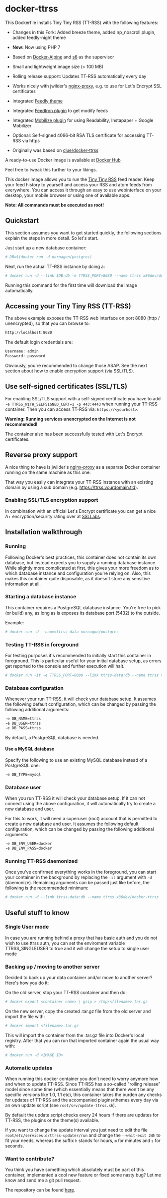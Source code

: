 ﻿# docker-ttrss

This Dockerfile installs Tiny Tiny RSS (TT-RSS) with the following features:

- Changes in this Fork: Added breeze theme, added np_noscroll plugin, added feedly-night theme

- **New:** Now using PHP 7
- Based on [Docker-Alpine](https://github.com/gliderlabs/docker-alpine) and [s6](http://skarnet.org/software/s6/) as the supervisor
- Small and lightweight image size (< 100 MB)
- Rolling release support: Updates TT-RSS automatically every day
- Works nicely with jwilder's [nginx-proxy](https://github.com/jwilder/nginx-proxy), e.g. to use for Let's Encrypt SSL certificates
- Integrated [Feedly theme](https://github.com/levito/tt-rss-feedly-theme)
- Integrated [FeedIron plugin](https://github.com/m42e/ttrss_plugin-feediron) to get modify feeds
- Integrated [Mobilize plugin](https://github.com/sepich/tt-rss-mobilize) for using Readability, Instapaper + Google Mobilizer
- Optional: Self-signed 4096-bit RSA TLS certificate for accessing TT-RSS via https
- Originally was based on [clue/docker-ttrss](https://github.com/clue/docker-ttrss)

A ready-to-use Docker image is available at [Docker Hub](https://hub.docker.com/r/x86dev/docker-ttrss/)

Feel free to tweak this further to your likings.

This docker image allows you to run the [Tiny Tiny RSS](http://www.tt-rss.org) feed reader.
Keep your feed history to yourself and access your RSS and atom feeds from everywhere.
You can access it through an easy to use webinterface on your desktop, your mobile browser
or using one of available apps.

**Note: All commands must be executed as root!**

## Quickstart

This section assumes you want to get started quickly, the following sections explain the
steps in more detail. So let's start.

Just start up a new database container:

```bash
# DB=$(docker run -d nornagon/postgres)
```

Next, run the actual TT-RSS instance by doing a:

```bash
# docker run -d --link $DB:db -e TTRSS_PORT=8080 --name ttrss x86dev/docker-ttrss
```

Running this command for the first time will download the image automatically.


## Accessing your Tiny Tiny RSS (TT-RSS)

The above example exposes the TT-RSS web interface on port 8080 (http / unencrypted), so that you can browse to:

```bash
http://localhost:8080
```

The default login credentials are:

```bash
Username: admin
Password: password
```

Obviously, you're recommended to change those ASAP.
See the next section about how to enable encryption support (via SSL/TLS).


## Use self-signed certificates (SSL/TLS)

For enabling SSL/TLS support with a self-signed certificate you have to add `-e TTRSS_WITH_SELFSIGNED_CERT=1 -p 443:4443`
when running your TT-RSS container. Then you can access TT-RSS via: `https://<yourhost>`.

**Warning: Running services unencrypted on the Internet is not recommended!**

The container also has been successfully tested with Let's Encrypt certificates.


## Reverse proxy support

A nice thing to have is jwilder's [nginx-proxy](https://github.com/jwilder/nginx-proxy) as a separate
Docker container running on the same machine as this one.

That way you easily can integrate your TT-RSS instance with an existing domain by using a sub domain
(e.g. https://ttrss.yourdomain.tld).

### Enabling SSL/TLS encryption support

In combination with an official Let's Encrypt certificate you
can get a nice A+ encryption/security rating over at [SSLLabs](https://www.ssllabs.com/ssltest/).


## Installation walkthrough

### Running

Following Docker's best practices, this container does not contain its own database,
but instead expects you to supply a running database instance.
While slightly more complicated at first, this gives your more freedom as to which
database instance and configuration you're relying on.
Also, this makes this container quite disposable, as it doesn't store any sensitive
information at all.


### Starting a database instance

This container requires a PostgreSQL database instance. You're free to pick (or build)
any, as long as is exposes its database port (5432) to the outside.

Example:

```bash
# docker run -d --name=ttrss-data nornagon/postgres
```

### Testing TT-RSS in foreground

For testing purposes it's recommended to initially start this container in foreground.
This is particular useful for your initial database setup, as errors get reported to
the console and further execution will halt.

```bash
# docker run -it -e TTRSS_PORT=8080 --link ttrss-data:db --name ttrss x86dev/docker-ttrss
```

### Database configuration

Whenever your run TT-RSS, it will check your database setup. It assumes the following
default configuration, which can be changed by passing the following additional arguments:

```bash
-e DB_NAME=ttrss
-e DB_USER=ttrss
-e DB_PASS=ttrss
```

By default, a PostgreSQL database is needed.

#### Use a MySQL database

Specify the following to use an existing MySQL database instead of a PostgreSQL one:
```bash
-e DB_TYPE=mysql
```

### Database user

When you run TT-RSS it will check your database setup. If it can not connect using the above
configuration, it will automatically try to create a new database and user.

For this to work, it will need a superuser (root) account that is permitted to create a new database
and user. It assumes the following default configuration, which can be changed by passing the
following additional arguments:

```bash
-e DB_ENV_USER=docker
-e DB_ENV_PASS=docker
```

### Running TT-RSS daemonized

Once you've confirmed everything works in the foreground, you can start your container
in the background by replacing the `-it` argument with `-d` (daemonize).
Remaining arguments can be passed just like before, the following is the recommended
minimum:

```bash
# docker run -d --link ttrss-data:db --name ttrss x86dev/docker-ttrss
```
## Useful stuff to know

### Single User mode
In case you are running behind a proxy that has basic auth and you do not wish to use
ttrss auth, you can set the enviroment variable TTRSS_SINGLEUSER to true and it
will change the setup to single user mode

### Backing up / moving to another server

Decided to back up your data container and/or move to another server? Here's how
you do it:

On the old server, stop your TT-RSS container and then do:

```bash
# docker export <container name> | gzip > /tmp/<filename>.tar.gz
```

On the new server, copy the created .tar.gz file from the old server and
import the file with:

```bash
# docker import <filename>.tar.gz
```

This will import the container from the .tar.gz file into Docker's local registry.
After that you can run that imported container again the usual way with:

```bash
# docker run -d <IMAGE ID>
```

### Automatic updates

When running this docker container you don't need to worry anymore how and when to
update TT-RSS. Since TT-RSS has a so-called "rolling release" model since some time
(which essentially means that there won't be any specific versions like 1.0, 1.1 etc),
this container takes the burden any checks for updates of TT-RSS and the accompanied
plugins/themes every day via an own update script (see `root/srv/update-ttrss.sh`).

By default the update script checks every 24 hours if there are updates for TT-RSS,
the plugins or the theme(s) available.

If you want to change the update interval you just need to edit the file
`root/etc/services.d/ttrss-updater/run` and change the `--wait-exit 24h` to fit your needs, whereas
the suffix `h` stands for hours, `m` for minutes and `s` for seconds.


### Want to contribute?

You think you have something which absolutely must be part of this container, implemented
a cool new feature or fixed some nasty bug? Let me know and send me a git pull request.

The repository can be found [here](https://github.com/x86dev/docker-ttrss).

